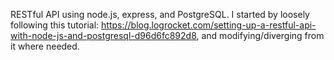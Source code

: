 RESTful API using node.js, express, and PostgreSQL. I started by loosely following this tutorial: https://blog.logrocket.com/setting-up-a-restful-api-with-node-js-and-postgresql-d96d6fc892d8, and modifying/diverging from it where needed.
